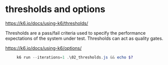 # thresholds and options

https://k6.io/docs/using-k6/thresholds/

Thresholds are a pass/fail criteria used to specify the performance expectations of the system under test.
Thresholds can act as quality gates.

https://k6.io/docs/using-k6/options/

```powershell
     k6 run --iterations=1 .\02_thresholds.js && echo $?
```
